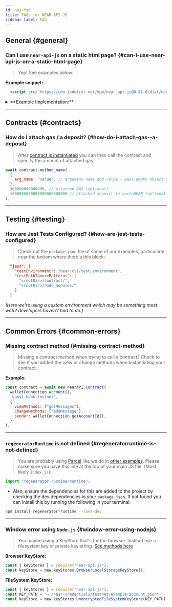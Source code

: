 ```yaml
---
id: naj-faq
title: FAQs for NEAR-API-JS
sidebar_label: FAQ
---
```


## General {#general}


### Can I use `near-api-js` on a static html page? {#can-i-use-near-api-js-on-a-static-html-page}

> Yep! See examples below:

**Example snippet:**

```html
  <script src="https://cdn.jsdelivr.net/npm/near-api-js@0.41.0/dist/near-api-js.min.js"></script>
```

<details>
<summary>**Example Implementation:** </summary>
<p>

```html
<!DOCTYPE html>
<html lang="en">

<head>
  <meta charset="UTF-8">
  <meta http-equiv="X-UA-Compatible" content="IE=edge">
  <meta name="viewport" content="width=device-width, initial-scale=1.0">
  <title>Document</title>
</head>

<body>
  <ul id="messages"></ul>
  <textarea id="text" placeholder="Add Message"></textarea>
  <button id="add-text">Add Text</button>
  <script src="https://cdn.jsdelivr.net/npm/near-api-js@0.41.0/dist/near-api-js.min.js"></script>
  <script>
    // connect to NEAR
    const near = new nearApi.Near({
      keyStore: new nearApi.keyStores.BrowserLocalStorageKeyStore(),
      networkId: 'testnet',
      nodeUrl: 'https://rpc.testnet.near.org',
      walletUrl: 'https://wallet.testnet.near.org'
    });
    
    // connect to the NEAR Wallet
    const wallet = new nearApi.WalletConnection(near, 'my-app');

    // connect to a NEAR smart contract
    const contract = new nearApi.Contract(wallet.account(), 'guest-book.testnet', {
      viewMethods: ['getMessages'],
      changeMethods: ['addMessage']
    });

    const button = document.getElementById('add-text');
    if (!wallet.isSignedIn()) {
      button.textContent = 'SignIn with NEAR'
    }

    // call the getMessages view method
    contract.getMessages()
      .then(messages => {
        const ul = document.getElementById('messages');
        messages.forEach(message => {
          const li = document.createElement('li');
          li.textContent = `${message.sender} - ${message.text}`;
          ul.appendChild(li);
        })
      });

    // Either sign in or call the addMessage change method on button click
    document.getElementById('add-text').addEventListener('click', () => {
      if (wallet.isSignedIn()) {
        contract.addMessage({
          args: { text: document.getElementById('text').value },
          amount: nearApi.utils.format.parseNearAmount('1')
        })
      } else {
        wallet.requestSignIn({
          contractId: 'guest-book.testnet',
          methodNames: ['getMessages', 'addMessage']
        });
      }
    });
  </script>
</body>

</html>
```

</p>
</details>

---

## Contracts {#contracts}

### How do I attach gas / a deposit? {#how-do-i-attach-gas--a-deposit}

> After [contract is instantiated](/docs/api/naj-quick-reference#load-contract) you can then call the contract and specify the amount of attached gas.

```js
await contract.method_name(
  {
    arg_name: "value", // argument name and value - pass empty object if no args required
  },
  300000000000000, // attached GAS (optional)
  1000000000000000000000000 // attached deposit in yoctoNEAR (optional)
);
```

---

## Testing {#testing}

### How are Jest Tests Configured? {#how-are-jest-tests-configured}

> Check out the `package.json` file of some of our examples, particularly near the bottom where there's this block:

```json
  "jest": {
    "testEnvironment": "near-cli/test_environment",
    "testPathIgnorePatterns": [
      "<rootDir>/contract/",
      "<rootDir>/node_modules/"
    ]
  }
```

_(Here we're using a custom environment which may be something most web2 developers haven't had to do.)_

---

## Common Errors {#common-errors}

### Missing contract method {#missing-contract-method}

> Missing a contract method when trying to call a contract? Check to see if you added the view or change methods when instantiating your contract.

**Example:**
```js
const contract = await new nearAPI.Contract(
  walletConnection.account(),
  'guest-book.testnet',
  {
    viewMethods: ["getMessages"],  
    changeMethods: ["addMessage"], 
    sender: walletConnection.getAccountId(),
  }
);
```

---

### `regeneratorRuntime` is not defined {#regeneratorruntime-is-not-defined}

> You are probably using [Parcel](https://parceljs.org/) like we do in [other examples](https://near.dev). Please make sure you have this line at the top of your main JS file. (Most likely `index.js`):

```js
import "regenerator-runtime/runtime";
```

- Also, ensure the dependencies for this are added to the project by checking the dev dependencies in your `package.json`. If not found you can install this by running the following in your terminal:

```bash
npm install regenerator-runtime --save-dev
```

---

### Window error using `Node.js` {#window-error-using-nodejs}

> You maybe using a KeyStore that's for the browser. Instead use a filesystem key or private key string. [See methods here](/docs/api/naj-quick-reference#key-store)

**Browser KeyStore:**

```js
const { keyStores } = require("near-api-js");
const keyStore = new keyStores.BrowserLocalStorageKeyStore();
```

**FileSystem KeyStore:**

```js
const { keyStores } = require("near-api-js");
const KEY_PATH = "~./near-credentials/testnet/example-account.json";
const keyStore = new keyStores.UnencryptedFileSystemKeyStore(KEY_PATH);
```
